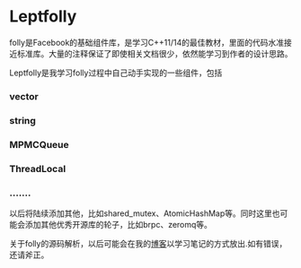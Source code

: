 # Leptfolly

folly是Facebook的基础组件库，是学习C++11/14的最佳教材，里面的代码水准接近标准库。大量的注释保证了即使相关文档很少，依然能学习到作者的设计思路。

Leptfolly是我学习folly过程中自己动手实现的一些组件，包括

### vector

### string

### MPMCQueue

### ThreadLocal

### .......

以后将陆续添加其他，比如shared_mutex、AtomicHashMap等。同时这里也可能会添加其他优秀开源库的轮子，比如brpc、zeromq等。

关于folly的源码解析，以后可能会在我的[博客](https://zhouchuyi.github.io/)以学习笔记的方式放出.如有错误，还请斧正。

